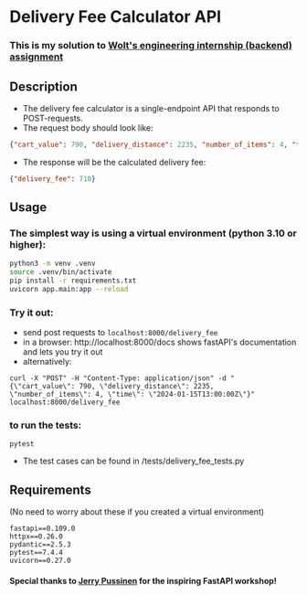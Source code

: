 # Delivery Fee Calculator API

### This is my solution to [Wolt's engineering internship (backend) assignment](https://github.com/woltapp/engineering-internship-2024)
## Description
- The delivery fee calculator is a single-endpoint API that responds to POST-requests.
- The request body should look like:
```json
{"cart_value": 790, "delivery_distance": 2235, "number_of_items": 4, "time": "2024-01-15T13:00:00Z"}
```
- The response will be the calculated delivery fee:
```json
{"delivery_fee": 710}
```
## Usage
### The simplest way is using a virtual environment (python 3.10 or higher):
```bash 
python3 -m venv .venv
source .venv/bin/activate
pip install -r requirements.txt
uvicorn app.main:app --reload
```
### Try it out:
- send post requests to ```localhost:8000/delivery_fee``` 
- in a browser: http://localhost:8000/docs shows fastAPI's documentation and lets you try it out
- alternatively:
```
curl -X "POST" -H "Content-Type: application/json" -d "{\"cart_value\": 790, \"delivery_distance\": 2235, \"number_of_items\": 4, \"time\": \"2024-01-15T13:00:00Z\"}" localhost:8000/delivery_fee
```
### to run the tests:
```pytest```
- The test cases can be found in /tests/delivery_fee_tests.py
## Requirements
(No need to worry about these if you created a virtual environment)
```
fastapi==0.109.0
httpx==0.26.0
pydantic==2.5.3
pytest==7.4.4
uvicorn==0.27.0
```
#### Special thanks to [Jerry Pussinen](https://github.com/jerry-git) for the inspiring FastAPI workshop!
  
  
